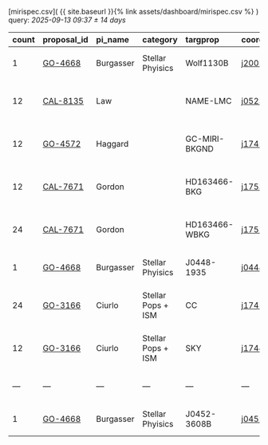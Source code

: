 
[mirispec.csv]( {{ site.baseurl }}{% link assets/dashboard/mirispec.csv %} ) query: *2025-09-13 09:37 ± 14 days*

| count   | proposal_id                                                              | pi_name   | category           | targprop      | coords                                                                                               | exp_type   | bandpass                            | observed         | release              |
|:--------|:-------------------------------------------------------------------------|:----------|:-------------------|:--------------|:-----------------------------------------------------------------------------------------------------|:-----------|:------------------------------------|:-----------------|:---------------------|
| 1       | [GO-4668](https://www.stsci.edu/jwst-program-info/visits/?program=4668)  | Burgasser | Stellar Phyisics   | Wolf1130B     | [j200520p5424](https://www.legacysurvey.org/viewer?ra=301.32715&dec=54.40584&layer=ls-dr10&zoom=13)  | MIR_LRS    | P750L                               | 2024-08-30 20:24 | 2025-08-30 23:02     |
| 12      | [CAL-8135](https://www.stsci.edu/jwst-program-info/visits/?program=8135) | Law       |                    | NAME-LMC      | [j052336m6945](https://www.legacysurvey.org/viewer?ra=80.89418&dec=-69.75611&layer=ls-dr10&zoom=13)  | MIR_MRS    | 1L 1M 1S 2L 2M 2S 3L 3M 3S 4L 4M 4S | 2025-09-01 05:03 | 2025-09-01 14:44     |
| 12      | [GO-4572](https://www.stsci.edu/jwst-program-info/visits/?program=4572)  | Haggard   |                    | GC-MIRI-BKGND | [j174544m2901](https://www.legacysurvey.org/viewer?ra=266.42678&dec=-29.01020&layer=ls-dr10&zoom=13) | MIR_MRS    | 1L 1M 1S 2L 2M 2S 3L 3M 3S 4L 4M 4S | 2024-09-06 19:33 | 2025-09-06 21:21     |
| 12      | [CAL-7671](https://www.stsci.edu/jwst-program-info/visits/?program=7671) | Gordon    |                    | HD163466-BKG  | [j175324p6025](https://www.legacysurvey.org/viewer?ra=268.35570&dec=60.41334&layer=ls-dr10&zoom=13)  | MIR_MRS    | 1L 1M 1S 2L 2M 2S 3L 3M 3S 4L 4M 4S | 2025-09-07 14:14 | 2025-09-08 20:33     |
| 24      | [CAL-7671](https://www.stsci.edu/jwst-program-info/visits/?program=7671) | Gordon    |                    | HD163466-WBKG | [j175224p6024](https://www.legacysurvey.org/viewer?ra=268.10570&dec=60.39668&layer=ls-dr10&zoom=13)  | MIR_MRS    | 1L 1M 1S 2L 2M 2S 3L 3M 3S 4L 4M 4S | 2025-09-07 15:02 | 2025-09-08 20:38     |
| 1       | [GO-4668](https://www.stsci.edu/jwst-program-info/visits/?program=4668)  | Burgasser | Stellar Phyisics   | J0448-1935    | [j044856m1936](https://www.legacysurvey.org/viewer?ra=72.22594&dec=-19.59378&layer=ls-dr10&zoom=13)  | MIR_LRS    | P750L                               | 2024-09-09 19:11 | 2025-09-10 15:59     |
| 24      | [GO-3166](https://www.stsci.edu/jwst-program-info/visits/?program=3166)  | Ciurlo    | Stellar Pops + ISM | CC            | [j174540m2901](https://www.legacysurvey.org/viewer?ra=266.41655&dec=-29.00867&layer=ls-dr10&zoom=13) | MIR_MRS    | 1L 1M 1S 2L 2M 2S 3L 3M 3S 4L 4M 4S | 2024-09-11 00:33 | 2025-09-11 10:07     |
| 12      | [GO-3166](https://www.stsci.edu/jwst-program-info/visits/?program=3166)  | Ciurlo    | Stellar Pops + ISM | SKY           | [j174448m2854](https://www.legacysurvey.org/viewer?ra=266.19436&dec=-28.89567&layer=ls-dr10&zoom=13) | MIR_MRS    | 1L 1M 1S 2L 2M 2S 3L 3M 3S 4L 4M 4S | 2024-09-11 06:07 | 2025-09-11 10:16     |
| —       | —                                                                        | —         | —                  | —             | —                                                                                                    | —          | —                                   | **Query**        | **2025-09-13 09:37** |
| 1       | [GO-4668](https://www.stsci.edu/jwst-program-info/visits/?program=4668)  | Burgasser | Stellar Phyisics   | J0452-3608B   | [j045244m3609](https://www.legacysurvey.org/viewer?ra=73.19162&dec=-36.14595&layer=ls-dr10&zoom=13)  | MIR_LRS    | P750L                               | 2024-09-25 12:46 | 2025-09-25 22:34     |